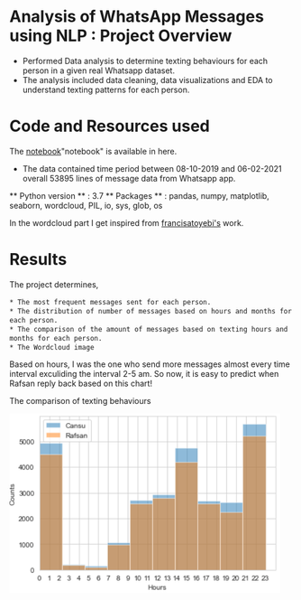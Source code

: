# **Analysis of WhatsApp Messages using NLP : Project Overview**

* Performed Data analysis to determine texting behaviours for each person in a given real Whatsapp dataset.
* The analysis included data cleaning, data visualizations and EDA to understand texting patterns for each person.

# **Code and Resources used**

The [notebook](https://gitlab.com/cansuyalcin/projects_portfolio/-/blob/master/Personal%20Projects/Analysis%20of%20WhatsApp%20Messages%20using%20NLP/nlp_analysis_on_whatsapp_massages_cr.ipynb)"notebook" is available in here. 

* The data contained time period between 08-10-2019 and 06-02-2021 overall 53895 lines of message data from Whatsapp app. 

** Python version **  : 3.7
** Packages ** : pandas, numpy, matplotlib, seaborn, wordcloud, PIL, io, sys, glob, os

In the wordcloud part I get inspired from [francisatoyebi's](https://github.com/francisatoyebi/NLP---Whatsapp-Chat) work.

# **Results**

The project determines,

    * The most frequent messages sent for each person.
    * The distribution of number of messages based on hours and months for each person.
    * The comparison of the amount of messages based on texting hours and months for each person.
    * The Wordcloud image 

Based on hours, I was the one who send more messages almost every time interval exculiding the interval 2-5 am. 
So now, it is easy to predict when Rafsan reply back based on this chart! 

The comparison of texting behaviours

![The comparison of texting behaviours ](Images/hours_counts.PNG)



